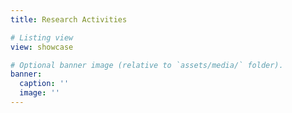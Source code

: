 ```yaml
---
title: Research Activities

# Listing view
view: showcase

# Optional banner image (relative to `assets/media/` folder).
banner:
  caption: ''
  image: ''
---
```

